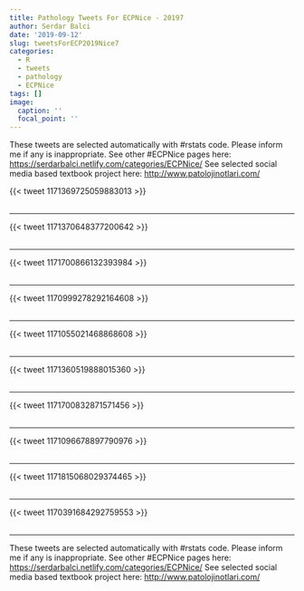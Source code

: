 ```yaml
---
title: Pathology Tweets For ECPNice - 20197
author: Serdar Balci
date: '2019-09-12'
slug: tweetsForECP2019Nice7
categories:
  - R
  - tweets
  - pathology
  - ECPNice
tags: []
image:
  caption: ''
  focal_point: ''
---
```



These tweets are selected automatically with #rstats code. Please inform me if any is inappropriate.
See other #ECPNice pages here: https://serdarbalci.netlify.com/categories/ECPNice/ 
See selected social media based textbook project here: http://www.patolojinotlari.com/

{{< tweet 1171369725059883013 >}}
<br>
<br>
<hr>
{{< tweet 1171370648377200642 >}}
<br>
<br>
<hr>
{{< tweet 1171700866132393984 >}}
<br>
<br>
<hr>
{{< tweet 1170999278292164608 >}}
<br>
<br>
<hr>
{{< tweet 1171055021468868608 >}}
<br>
<br>
<hr>
{{< tweet 1171360519888015360 >}}
<br>
<br>
<hr>
{{< tweet 1171700832871571456 >}}
<br>
<br>
<hr>
{{< tweet 1171096678897790976 >}}
<br>
<br>
<hr>
{{< tweet 1171815068029374465 >}}
<br>
<br>
<hr>
{{< tweet 1170391684292759553 >}}
<br>
<br>
<hr>


These tweets are selected automatically with #rstats code. Please inform me if any is inappropriate.
See other #ECPNice pages here: https://serdarbalci.netlify.com/categories/ECPNice/ 
See selected social media based textbook project here: http://www.patolojinotlari.com/
